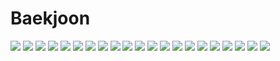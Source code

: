 # Baekjoon

<img src="https://img.shields.io/badge/React-96D7E8?style=for-the-badge&logo=React&logoColor=black">
<img src="https://img.shields.io/badge/Recoil-96D7E8?&style=for-the-badge&logo=Revolut&logoColor=black">
<img src="https://img.shields.io/badge/ReactQuery-96D7E8?&style=for-the-badge&logo=ReactQuery&logoColor=black">
<img src="https://img.shields.io/badge/TypeScript-96D7E8?&style=for-the-badge&logo=TypeScript&logoColor=black">
<img src="https://img.shields.io/badge/Sass-96D7E8?&style=for-the-badge&logo=Sass&logoColor=black">
<img src="https://img.shields.io/badge/uvicorn-61DAFB?style=for-the-badge&logo=Gunicorn&logoColor=black">
<img src="https://img.shields.io/badge/FastAPi-61DAFB?style=for-the-badge&logo=FastAPi&logoColor=black">
<img src="https://img.shields.io/badge/python-61DAFB?style=for-the-badge&logo=python&logoColor=black">
<img src="https://img.shields.io/badge/MySQL-61DAFB?style=for-the-badge&logo=MySQL&logoColor=black">
<img src="https://img.shields.io/badge/Amazon S3-61DAFB?style=for-the-badge&logo=Amazon S3&logoColor=black">
<img src="https://img.shields.io/badge/Swagger-61DAFB?style=for-the-badge&logo=Swagger&logoColor=black">
<img src="https://img.shields.io/badge/YOLO-0052CC?style=for-the-badge&logo=YOLO&logoColor=white">
<img src="https://img.shields.io/badge/PyTorch-0052CC?style=for-the-badge&logo=PyTorch&logoColor=white">
<img src="https://img.shields.io/badge/RabbitMQ-0052CC?style=for-the-badge&logo=RabbitMQ&logoColor=white">
<img src="https://img.shields.io/badge/Celery-0052CC?style=for-the-badge&logo=Celery&logoColor=white">
<img src="https://img.shields.io/badge/Docker-2A667F?style=for-the-badge&logo=Docker&logoColor=white">
<img src="https://img.shields.io/badge/NGINX-2A667F?style=for-the-badge&logo=NGINX&logoColor=white">
<img src="https://img.shields.io/badge/AWS-2A667F?&style=for-the-badge&logo=AmazonAWS&logoColor=white">
<img src="https://img.shields.io/badge/GithubActions-2A667F?&style=for-the-badge&logo=GithubActions&logoColor=white">
<img src="https://img.shields.io/badge/Grafana-193440?style=for-the-badge&logo=Grafana&logoColor=white">
<img src="https://img.shields.io/badge/Prometheus-193440?style=for-the-badge&logo=Prometheus&logoColor=white">
